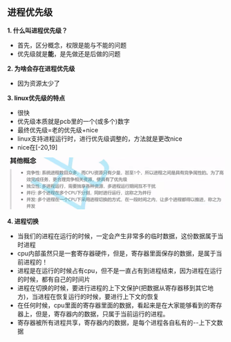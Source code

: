 ## 进程优先级
**1. 什么叫进程优先级？**
- 首先，区分概念，权限是能与不能的问题
- 优先级就是**能**，是先做还是后做的问题

**2. 为啥会存在进程优先级**
- 因为资源太少了

**3. linux优先级的特点**
- 很快
- 优先级本质就是pcb里的一个(或多个)数字
- 最终优先级=老的优先级+nice
- linux支持进程运行时，进行优先级调整的，方法就是更改nice
- nice在[-20,19]

![](./Snipaste_2025-07-13_20-25-22.png)

**4. 进程切换**
- 当我们的进程在运行的时候，一定会产生非常多的临时数据，这份数据属于当时进程
- cpu内部虽然只是一套寄存器硬件，但是，寄存器里面保存的数据，是属于当前进程的！
- 进程是在运行的时候占有cpu，但不是一直占有到进程结束，因为进程在运行的时候，都有自己的时间片
- 进程在切换的时候，要进行进程的上下文保护(把数据从寄存器移到其它地方)，当进程在恢复运行的时候，要进行上下文的恢复
- 在任何时候，cpu里面的寄存器里面的数据，看起来是在大家能够看到的寄存器上，但是，寄存器内的数据，只属于当前运行的进程。
- 寄存器被所有进程共享，寄存器内的数据，是每个进程各自私有的--上下文数据